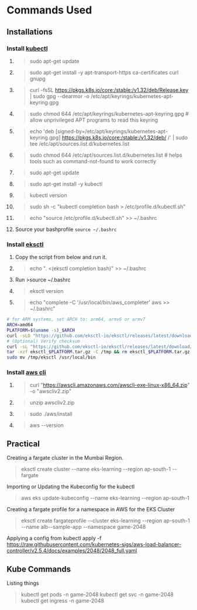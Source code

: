 # Commands Used

## Installations

### Install [kubectl](https://kubernetes.io/docs/tasks/tools/install-kubectl-linux/)

1. >sudo apt-get update
2. >sudo apt-get install -y apt-transport-https ca-certificates curl gnupg
3. >curl -fsSL https://pkgs.k8s.io/core:/stable:/v1.32/deb/Release.key | sudo gpg --dearmor -o /etc/apt/keyrings/kubernetes-apt-keyring.gpg
4. >sudo chmod 644 /etc/apt/keyrings/kubernetes-apt-keyring.gpg # allow unprivileged APT programs to read this keyring
5. >echo 'deb [signed-by=/etc/apt/keyrings/kubernetes-apt-keyring.gpg] https://pkgs.k8s.io/core:/stable:/v1.32/deb/ /' | sudo tee /etc/apt/sources.list.d/kubernetes.list
6. >sudo chmod 644 /etc/apt/sources.list.d/kubernetes.list   # helps tools such as command-not-found to work correctly
7. >sudo apt-get update
8. >sudo apt-get install -y kubectl
9. >kubectl version
10. >sudo sh -c "kubectl completion bash > /etc/profile.d/kubectl.sh"
11. >echo "source /etc/profile.d/kubectl.sh" >> ~/.bashrc
12. Source your bashprofile `source ~/.bashrc`

### Install [eksctl](https://eksctl.io/installation/)

1. Copy the script from below and run it.
2. >echo ". <(eksctl completion bash)" >> ~/.bashrc
3. Run >source ~/.bashrc
4. >eksctl version
5. >echo "complete -C '/usr/local/bin/aws_completer' aws >> ~/.bashrc"

```bash
# for ARM systems, set ARCH to: arm64, armv6 or armv7
ARCH=amd64
PLATFORM=$(uname -s)_$ARCH
curl -sLO "https://github.com/eksctl-io/eksctl/releases/latest/download/eksctl_$PLATFORM.tar.gz"
# (Optional) Verify checksum
curl -sL "https://github.com/eksctl-io/eksctl/releases/latest/download/eksctl_checksums.txt" | grep $PLATFORM | sha256sum --check
tar -xzf eksctl_$PLATFORM.tar.gz -C /tmp && rm eksctl_$PLATFORM.tar.gz
sudo mv /tmp/eksctl /usr/local/bin
```

### Install [aws cli](https://docs.aws.amazon.com/cli/latest/userguide/getting-started-install.html)

1. >curl "https://awscli.amazonaws.com/awscli-exe-linux-x86_64.zip" -o "awscliv2.zip"
2. >unzip awscliv2.zip
3. >sudo ./aws/install
4. >aws --version

## Practical

Creating a fargate cluster in the Mumbai Region.
>eksctl create cluster --name eks-learning --region ap-south-1 --fargate

Importing or Updating the Kubeconfig for the kubectl
>aws eks update-kubeconfig  --name eks-learning --region ap-south-1

Creating a fargate profile for a namespace in AWS for the EKS Cluster
>eksctl create fargateprofile --cluster eks-learning --region ap-south-1 --name alb--sample-app --namespace game-2048

Applying a config from
kubectl apply -f https://raw.githubusercontent.com/kubernetes-sigs/aws-load-balancer-controller/v2.5.4/docs/examples/2048/2048_full.yaml

## Kube Commands

Listing things

>kubectl get pods -n game-2048
>kubectl get svc -n game-2048
>kubectl get ingress -n game-2048
